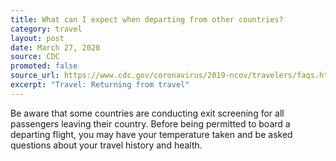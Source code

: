 ```yaml
---
title: What can I expect when departing from other countries?
category: travel
layout: post
date: March 27, 2020
source: CDC
promoted: false
source_url: https://www.cdc.gov/coronavirus/2019-ncov/travelers/faqs.html#returning-from-travel
excerpt: "Travel: Returning from travel"
---
```


Be aware that some countries are conducting exit screening for all passengers leaving their country. Before being permitted to board a departing flight, you may have your temperature taken and be asked questions about your travel history and health.
